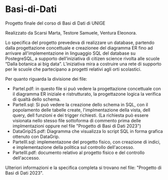 # Basi-di-Dati
Progetto finale del corso di Basi di Dati di UNIGE

Realizzato da Scarsi Marta, Testore Samuele, Ventura Eleonora.

Lo specifica del progetto prevedeva di realizzare un database, partendo dalla progettazione concettuale e creazionee del diagramma ER fino ad arrivare all'implementazione in linguaggio SQL del database su PostegreSQL, a supporto dell’iniziativa di citizen science rivolta alle scuole “Dalla botanica ai big data”.
L’iniziativa mira a costruire una rete di supporto per le scuole che partecipano a progetti relativi agli orti scolastici.

Per quanto riguarda la divisione dei file:
- ParteI.pdf: in questo file si può vedere la progettazione concettuale con il diagramma ER iniziale e ristrutturato, la progettazone logica  la verifica di qualtà dello schema.
- ParteII.sql: Si può vedere la creazione dello schema in SQL, con il popolamento delle tabelle create, l'implmentazione della vista, dell query, dell funzioni e dei trigger richiesti. (La richiesta può essere visionata nello stesso file sottoforma di commento prima delle implmentazioni oppure nel file "Progetto di Basi di Dati 2023")
- DataGrip25.pdf: Diagramma che visualizza lo script SQL in forma grafica ottenuto con DataGrip.
- ParteIII.sql: implementazone del progetto fisico, con creazione di indici, e implementazione della politica sul controllo dell'accesso.
- ParteIII.pdf: documento relativo al progetto fisico e del controllo dell'accesso.

Ulteriori informazioni e la specifica completa si trovano nel file: "Progetto di Basi di Dati 2023".
